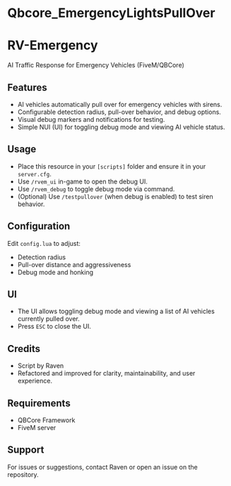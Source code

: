 # Qbcore_EmergencyLightsPullOver

# RV-Emergency

AI Traffic Response for Emergency Vehicles (FiveM/QBCore)

## Features
- AI vehicles automatically pull over for emergency vehicles with sirens.
- Configurable detection radius, pull-over behavior, and debug options.
- Visual debug markers and notifications for testing.
- Simple NUI (UI) for toggling debug mode and viewing AI vehicle status.

## Usage
- Place this resource in your `[scripts]` folder and ensure it in your `server.cfg`.
- Use `/rvem_ui` in-game to open the debug UI.
- Use `/rvem_debug` to toggle debug mode via command.
- (Optional) Use `/testpullover` (when debug is enabled) to test siren behavior.

## Configuration
Edit `config.lua` to adjust:
- Detection radius
- Pull-over distance and aggressiveness
- Debug mode and honking

## UI
- The UI allows toggling debug mode and viewing a list of AI vehicles currently pulled over.
- Press `ESC` to close the UI.

## Credits
- Script by Raven
- Refactored and improved for clarity, maintainability, and user experience.

## Requirements
- QBCore Framework
- FiveM server

## Support
For issues or suggestions, contact Raven or open an issue on the repository.
